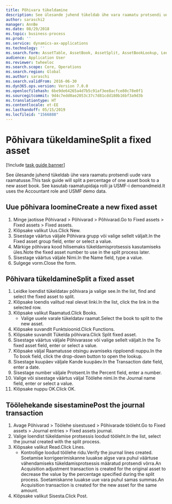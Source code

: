 ```yaml
---
title: Põhivara tükeldamine
description: See ülesande juhend tükeldab ühe vara raamatu protsendi uude vara raamatusse.
author: saraschi2
manager: AnnBe
ms.date: 08/29/2018
ms.topic: business-process
ms.prod: ''
ms.service: dynamics-ax-applications
ms.technology: ''
ms.search.form: AssetTable, AssetBook, AssetSplit, AssetBookLookup, LedgerJournalTable, LedgerJournalTransAsset
audience: Application User
ms.reviewer: twheeloc
ms.search.scope: Core, Operations
ms.search.region: Global
ms.author: saraschi
ms.search.validFrom: 2016-06-30
ms.dyn365.ops.version: Version 7.0.0
ms.openlocfilehash: 6be9de64265a4d7b5c91af3ee8acfce80c78e0f1
ms.sourcegitcommit: 9d4c7edd0ae2053c37c7d81cdd180b16bf3a9d3b
ms.translationtype: HT
ms.contentlocale: et-EE
ms.lasthandoff: 05/15/2019
ms.locfileid: "1566888"
---
```

# <a name="split-a-fixed-asset"></a><span data-ttu-id="b380c-103">Põhivara tükeldamine</span><span class="sxs-lookup"><span data-stu-id="b380c-103">Split a fixed asset</span></span>

[!include [task guide banner](../../includes/task-guide-banner.md)]

<span data-ttu-id="b380c-104">See ülesande juhend tükeldab ühe vara raamatu protsendi uude vara raamatusse.</span><span class="sxs-lookup"><span data-stu-id="b380c-104">This task guide will split a percentage of one asset book to a new asset book.</span></span>  <span data-ttu-id="b380c-105">See kasutab raamatupidaja rolli ja USMF-i demoandmeid.</span><span class="sxs-lookup"><span data-stu-id="b380c-105">It uses the Accountant role and USMF demo data.</span></span>


## <a name="create-a-new-fixed-asset"></a><span data-ttu-id="b380c-106">Uue põhivara loomine</span><span class="sxs-lookup"><span data-stu-id="b380c-106">Create a new fixed asset</span></span>
1. <span data-ttu-id="b380c-107">Minge jaotisse Põhivarad > Põhivarad > Põhivarad.</span><span class="sxs-lookup"><span data-stu-id="b380c-107">Go to Fixed assets > Fixed assets > Fixed assets.</span></span>
2. <span data-ttu-id="b380c-108">Klõpsake valikut Uus.</span><span class="sxs-lookup"><span data-stu-id="b380c-108">Click New.</span></span>
3. <span data-ttu-id="b380c-109">Sisestage väärtus väljale Põhivara grupp või valige sellelt väljalt.</span><span class="sxs-lookup"><span data-stu-id="b380c-109">In the Fixed asset group field, enter or select a value.</span></span>
4. <span data-ttu-id="b380c-110">Märkige põhivara kood hilisemaks tükeldamisprotsessis kasutamiseks üles.</span><span class="sxs-lookup"><span data-stu-id="b380c-110">Note the fixed asset number to use in the split process later.</span></span>
5. <span data-ttu-id="b380c-111">Sisestage väärtus väljale Nimi.</span><span class="sxs-lookup"><span data-stu-id="b380c-111">In the Name field, type a value.</span></span>
6. <span data-ttu-id="b380c-112">Sulgege vorm.</span><span class="sxs-lookup"><span data-stu-id="b380c-112">Close the form.</span></span>

## <a name="split-a-fixed-asset"></a><span data-ttu-id="b380c-113">Põhivara tükeldamine</span><span class="sxs-lookup"><span data-stu-id="b380c-113">Split a fixed asset</span></span>
1. <span data-ttu-id="b380c-114">Leidke loendist tükeldatav põhivara ja valige see.</span><span class="sxs-lookup"><span data-stu-id="b380c-114">In the list, find and select the fixed asset to split.</span></span>
2. <span data-ttu-id="b380c-115">Klõpsake loendis valitud real olevat linki.</span><span class="sxs-lookup"><span data-stu-id="b380c-115">In the list, click the link in the selected row.</span></span>
3. <span data-ttu-id="b380c-116">Klõpsake valikut Raamatud.</span><span class="sxs-lookup"><span data-stu-id="b380c-116">Click Books.</span></span>
    * <span data-ttu-id="b380c-117">Valige uuele varale tükeldatav raamat.</span><span class="sxs-lookup"><span data-stu-id="b380c-117">Select the book to split to the new asset.</span></span>  
4. <span data-ttu-id="b380c-118">Klõpsake suvandit Funktsioonid.</span><span class="sxs-lookup"><span data-stu-id="b380c-118">Click Functions.</span></span>
5. <span data-ttu-id="b380c-119">Klõpsake suvandit Tükelda põhivara.</span><span class="sxs-lookup"><span data-stu-id="b380c-119">Click Split fixed asset.</span></span>
6. <span data-ttu-id="b380c-120">Sisestage väärtus väljale Põhivarasse või valige sellelt väljalt.</span><span class="sxs-lookup"><span data-stu-id="b380c-120">In the To fixed asset field, enter or select a value.</span></span>
7. <span data-ttu-id="b380c-121">Klõpsake väljal Raamatusse otsingu avamiseks ripploendi nuppu.</span><span class="sxs-lookup"><span data-stu-id="b380c-121">In the To book field, click the drop-down button to open the lookup.</span></span>
8. <span data-ttu-id="b380c-122">Sisestage kuupäev väljale Kande kuupäev.</span><span class="sxs-lookup"><span data-stu-id="b380c-122">In the Transaction date field, enter a date.</span></span>
9. <span data-ttu-id="b380c-123">Sisestage number väljale Protsent.</span><span class="sxs-lookup"><span data-stu-id="b380c-123">In the Percent field, enter a number.</span></span>
10. <span data-ttu-id="b380c-124">Valige või sisestage väärtus väljal Töölehe nimi.</span><span class="sxs-lookup"><span data-stu-id="b380c-124">In the Journal name field, enter or select a value.</span></span>
11. <span data-ttu-id="b380c-125">Klõpsake nuppu OK.</span><span class="sxs-lookup"><span data-stu-id="b380c-125">Click OK.</span></span>

## <a name="post-the-journal-transaction"></a><span data-ttu-id="b380c-126">Töölehekande sisestamine</span><span class="sxs-lookup"><span data-stu-id="b380c-126">Post the journal transaction</span></span>
1. <span data-ttu-id="b380c-127">Avage Põhivarad > Töölehe sisestused > Põhivarade tööleht.</span><span class="sxs-lookup"><span data-stu-id="b380c-127">Go to Fixed assets > Journal entries > Fixed assets journal.</span></span>
2. <span data-ttu-id="b380c-128">Valige loendist tükeldamise protsessis loodud tööleht.</span><span class="sxs-lookup"><span data-stu-id="b380c-128">In the list, select the journal created with the split process.</span></span>
3. <span data-ttu-id="b380c-129">Klõpsake valikut Read.</span><span class="sxs-lookup"><span data-stu-id="b380c-129">Click Lines.</span></span>
    * <span data-ttu-id="b380c-130">Kontrollige loodud töölehe ridu.</span><span class="sxs-lookup"><span data-stu-id="b380c-130">Verify the journal lines created.</span></span>  <span data-ttu-id="b380c-131">Soetamise korrigeerimiskanne luuakse algse vara puhul väärtuse vähendamiseks tükeldamisprotsessis määratud protsendi võrra.</span><span class="sxs-lookup"><span data-stu-id="b380c-131">An Acquisition adjustment transaction is created for the original asset to decrease the value by the percentage specified during the split process.</span></span>  <span data-ttu-id="b380c-132">Soetamiskanne luuakse uue vara puhul samas summas.</span><span class="sxs-lookup"><span data-stu-id="b380c-132">An Acquisition transaction is created for the new asset for the same amount.</span></span>  
4. <span data-ttu-id="b380c-133">Klõpsake valikut Sisesta.</span><span class="sxs-lookup"><span data-stu-id="b380c-133">Click Post.</span></span>

